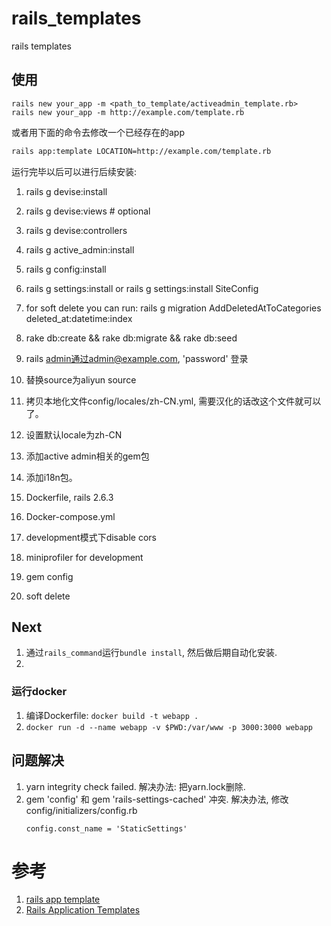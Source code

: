 # rails_templates
rails templates

## 使用

~~~shell
rails new your_app -m <path_to_template/activeadmin_template.rb>
rails new your_app -m http://example.com/template.rb
~~~

或者用下面的命令去修改一个已经存在的app

~~~sh
rails app:template LOCATION=http://example.com/template.rb
~~~

运行完毕以后可以进行后续安装:

1. rails g devise:install
  1. rails g devise:views <user># optional
  1. rails g devise:controllers <user>
2. rails g active_admin:install
1. rails g config:install
1. rails g settings:install 
   or rails g settings:install SiteConfig
1. for soft delete you can run: rails g migration AddDeletedAtToCategories deleted_at:datetime:index
3. rake db:create && rake db:migrate && rake db:seed
4. rails admin通过admin@example.com, 'password' 登录


1. 替换source为aliyun source
2. 拷贝本地化文件config/locales/zh-CN.yml, 需要汉化的话改这个文件就可以了。
3. 设置默认locale为zh-CN
4. 添加active admin相关的gem包
5. 添加i18n包。
6. Dockerfile, rails 2.6.3
7. Docker-compose.yml
8. development模式下disable cors
9. miniprofiler for development
10. gem config
11. soft delete

## Next

1. 通过`rails_command`运行`bundle install`, 然后做后期自动化安装.
2. 
### 运行docker 

  1. 编译Dockerfile: `docker build -t webapp .`
  2. `docker run -d --name webapp -v $PWD:/var/www -p 3000:3000 webapp` 
## 问题解决
1. yarn integrity check failed.  解决办法: 把yarn.lock删除.
2. gem 'config' 和 gem 'rails-settings-cached' 冲突. 解决办法, 修改config/initializers/config.rb
   ~~~
   config.const_name = 'StaticSettings'
   ~~~

# 参考
1. [rails app template](https://multithreaded.stitchfix.com/blog/2014/01/06/rails-app-templates/)
2. [Rails Application Templates](https://guides.rubyonrails.org/rails_application_templates.html)